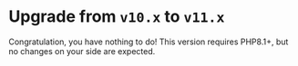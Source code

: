 # Upgrade from `v10.x` to `v11.x`

Congratulation, you have nothing to do!
This version requires PHP8.1+, but no changes on your side are expected.

